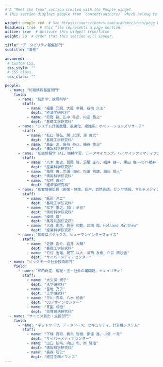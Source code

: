 ```yaml
---
# A "Meet the Team" section created with the People widget.
# This section displays people from `content/authors/` which belong to the `user_groups` below.

widget: people_red  # See https://sourcethemes.com/academic/docs/page-builder/
headless: true  # This file represents a page section.
active: true  # Activate this widget? true/false
weight: 20  # Order that this section will appear.

title: "データビリティ基盤部門"
subtitle: "兼任"
  
advanced:
 # Custom CSS. 
 css_style: ""
 # CSS class.
 css_class: ""

people:
  - name: "知能情報基盤部門"
    field: 
      - name: "統計学、数理科学"
        staff:
          - name: "福重 元嗣、大屋 幸輔、谷崎 久志"
            dept: "経済学研究科"
          - name: "狩野 裕、田中 冬彦、内田 雅之"
            dept: "基礎工学研究科"
      - name: "システム計画数理、最適化、複雑系、オペレーションズリサーチ"
        staff:
          - name: "乾口 雅弘、関 宏理、潮 俊光"
            dept: "基礎工学研究科"
          - name: "森田 浩、藤﨑 泰正、梅谷 俊治"
            dept: "情報科学研究科"
      - name: "知能情報学（AI、機械学習、データマイニング、バイオインフォマティクス、オントロジー等）"
        staff:
          - name: "八木 康史、鷲尾 隆、沼尾 正行、福井 健一、黒田 俊一<br>櫻井 保志、松原 靖子"
            dept: "産業科学研究所"
          - name: "鬼塚 真、荒瀬 由紀、松田 秀雄、瀬尾 茂人"
            dept: "情報科学研究科"
          - name: "松村 真宏"
            dept: "経済学研究科"
      - name: "知覚情報処理（画像・映像、音声、自然言語、センサ情報、マルチメディア等）"
        staff: 
          - name: "飯國 洋二"
            dept: "基礎工学研究科"
          - name: "松下 康之、前川 卓也"
            dept: "情報科学研究科"
          - name: "槇原 靖"
            dept: "高等共創研究院"
          - name: "大倉 史生、駒谷 和範、武田 龍、Holland Matthew"
            dept: "産業科学研究所"
      - name: "知能ロボティクス、ヒューマンインターフェイス"
        staff:
          - name: "佐藤 宏介、岩井 大輔"
            dept: "基礎工学研究科"
          - name: "竹村 治雄、間下 以大、浦西 友樹、白井 詩沙香"
            dept: "サイバーメディアセンター"
  - name: "ビッグデータ社会技術部門"
    field:
      - name: "知的財産、倫理・法・社会の諸問題、セキュリティ"
        staff:
          - name: "大久保 規子"
            dept: "法学研究科"
          - name: "宮地 充子"
            dept: "工学研究科"
          - name: "平川 秀幸、八木 絵香"
            dept: "COデザインセンター"
          - name: "茶園 成樹"
            dept: "高等司法研究科" 
  - name: "サービス創出・支援部門"
    field:
      - name: "ネットワーク、データベース、セキュリティ、計算機システム"
        staff:
          - name: "下條 真司、義久 智樹、伊達 進、小島 一秀"
            dept: "サイバーメディアセンター"
          - name: "山口 弘純、内山 彰、原 隆浩"
            dept: "情報科学研究科"
          - name: "廣森 聡仁"
            dept: "経営企画オフィス"
---
```

